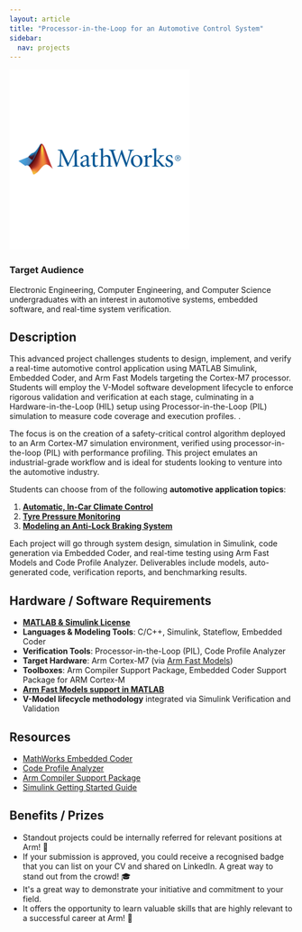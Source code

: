 ```yaml
---
layout: article
title: "Processor-in-the-Loop for an Automotive Control System"
sidebar:
  nav: projects
---
```


<img class="image image--xl" src="./images/mathworks.png"/>


### Target Audience

Electronic Engineering, Computer Engineering, and Computer Science undergraduates with an interest in automotive systems, embedded software, and real-time system verification.

## Description

This advanced project challenges students to design, implement, and verify a real-time automotive control application using MATLAB Simulink, Embedded Coder, and Arm Fast Models targeting the Cortex-M7 processor. Students will employ the V-Model software development lifecycle to enforce rigorous validation and verification at each stage, culminating in a Hardware-in-the-Loop (HIL) setup using Processor-in-the-Loop (PIL) simulation to measure code coverage and execution profiles. .

The focus is on the creation of a safety-critical control algorithm deployed to an Arm Cortex-M7 simulation environment, verified using processor-in-the-loop (PIL) with performance profiling. This project emulates an industrial-grade workflow and is ideal for students looking to venture into the automotive industry. 

Students can choose from of the following **automotive application topics**:
1. **[Automatic, In-Car Climate Control](https://uk.mathworks.com/help/simulink/slref/simulating-automatic-climate-control-systems.html)**
2. **[Tyre Pressure Monitoring](https://uk.mathworks.com/help/simulink/ug/wirelesss-tire-pressure-monitoring-system-with-fault-logging.html)**
3. **[Modeling an Anti-Lock Braking System](https://uk.mathworks.com/help/simulink/slref/modeling-an-anti-lock-braking-system.html)**

Each project will go through system design, simulation in Simulink, code generation via Embedded Coder, and real-time testing using Arm Fast Models and Code Profile Analyzer. Deliverables include models, auto-generated code, verification reports, and benchmarking results.


## Hardware / Software Requirements

- [**MATLAB & Simulink License**](https://uk.mathworks.com/pricing-licensing.html?prodcode=ML&intendeduse=edu)
- **Languages & Modeling Tools**: C/C++, Simulink, Stateflow, Embedded Coder
- **Verification Tools**: Processor-in-the-Loop (PIL), Code Profile Analyzer
- **Target Hardware**: Arm Cortex-M7 (via [Arm Fast Models](https://uk.mathworks.com/products/connections/product_detail/arm-fast-models.html))
- **Toolboxes**: Arm Compiler Support Package, Embedded Coder Support Package for ARM Cortex-M
- [**Arm Fast Models support in MATLAB**](https://uk.mathworks.com/products/connections/product_detail/arm-fast-models.html)
- **V-Model lifecycle methodology** integrated via Simulink Verification and Validation


## Resources

- [MathWorks Embedded Coder](https://uk.mathworks.com/products/embedded-coder.html)
- [Code Profile Analyzer](https://uk.mathworks.com/help/ecoder/ref/codeprofileanalyzer-app.html)
- [Arm Compiler Support Package](https://uk.mathworks.com/matlabcentral/fileexchange/68896-arm_compiler_support_package)
- [Simulink Getting Started Guide](https://uk.mathworks.com/help/simulink/getting-started-with-simulink.html)

## Benefits / Prizes

- Standout projects could be internally referred for relevant positions at Arm! 📃  
- If your submission is approved, you could receive a recognised badge that you can list on your CV and shared on LinkedIn. A great way to stand out from the crowd! 🎓  
- It's a great way to demonstrate your initiative and commitment to your field.  
- It offers the opportunity to learn valuable skills that are highly relevant to a successful career at Arm! 🎉  

